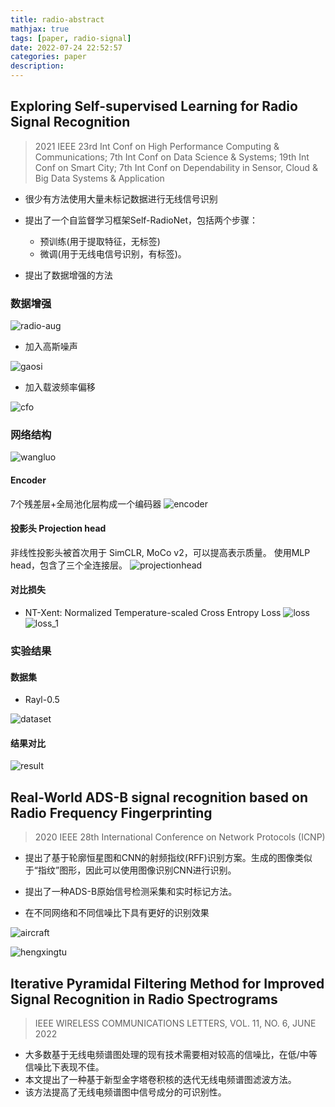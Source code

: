 ```yaml
---
title: radio-abstract
mathjax: true
tags: [paper, radio-signal]
date: 2022-07-24 22:52:57
categories: paper
description: 
---
```


## Exploring Self-supervised Learning for Radio Signal Recognition

> 2021 IEEE 23rd Int Conf on High Performance Computing & Communications; 7th Int Conf on Data Science & Systems; 19th Int Conf on Smart City; 7th Int Conf on Dependability in Sensor, Cloud & Big Data Systems & Application

- 很少有方法使用大量未标记数据进行无线信号识别

- 提出了一个自监督学习框架Self-RadioNet，包括两个步骤：
    - 预训练(用于提取特征，无标签)
    - 微调(用于无线电信号识别，有标签)。

- 提出了数据增强的方法

### 数据增强

![radio-aug](./radio-abstract/radio-aug.png) 
- 加入高斯噪声

![gaosi](./radio-abstract/gaosi.png)

- 加入载波频率偏移

![cfo](./radio-abstract/cfo.png)

### 网络结构

![wangluo](./radio-abstract/wangluo.png)

#### Encoder
7个残差层+全局池化层构成一个编码器
![encoder](./radio-abstract/encoder.png)

#### 投影头 Projection head
非线性投影头被首次用于 SimCLR, MoCo v2，可以提高表示质量。 使用MLP head，包含了三个全连接层。
![projectionhead](./radio-abstract/projectionhead.png)

#### 对比损失

- NT-Xent: Normalized Temperature-scaled Cross Entropy Loss
![loss](./radio-abstract/loss.png)
![loss_1](./radio-abstract/loss_1.png)

### 实验结果
#### 数据集
- Rayl-0.5

![dataset](./radio-abstract/dataset.png)

#### 结果对比
![result](./radio-abstract/result.png)

## Real-World ADS-B signal recognition based on Radio Frequency Fingerprinting
> 2020 IEEE 28th International Conference on Network Protocols (ICNP)

- 提出了基于轮廓恒星图和CNN的射频指纹(RFF)识别方案。生成的图像类似于“指纹”图形，因此可以使用图像识别CNN进行识别。

- 提出了一种ADS-B原始信号检测采集和实时标记方法。

- 在不同网络和不同信噪比下具有更好的识别效果

![aircraft](./radio-abstract/aircraft.png)

![hengxingtu](./radio-abstract/hengxingtu.png)

## Iterative Pyramidal Filtering Method for Improved Signal Recognition in Radio Spectrograms

> IEEE WIRELESS COMMUNICATIONS LETTERS, VOL. 11, NO. 6, JUNE 2022

- 大多数基于无线电频谱图处理的现有技术需要相对较高的信噪比，在低/中等信噪比下表现不佳。
- 本文提出了一种基于新型金字塔卷积核的迭代无线电频谱图滤波方法。
- 该方法提高了无线电频谱图中信号成分的可识别性。
